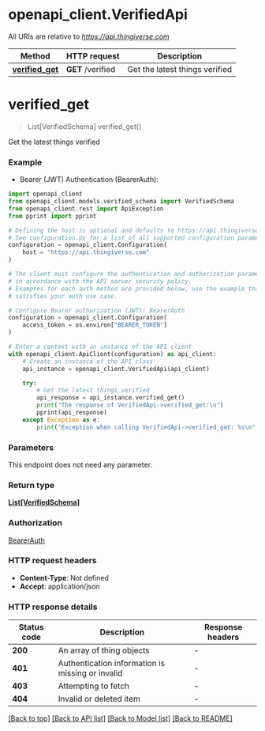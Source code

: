 # openapi_client.VerifiedApi

All URIs are relative to *https://api.thingiverse.com*

Method | HTTP request | Description
------------- | ------------- | -------------
[**verified_get**](VerifiedApi.md#verified_get) | **GET** /verified | Get the latest things verified


# **verified_get**
> List[VerifiedSchema] verified_get()

Get the latest things verified

### Example

* Bearer (JWT) Authentication (BearerAuth):

```python
import openapi_client
from openapi_client.models.verified_schema import VerifiedSchema
from openapi_client.rest import ApiException
from pprint import pprint

# Defining the host is optional and defaults to https://api.thingiverse.com
# See configuration.py for a list of all supported configuration parameters.
configuration = openapi_client.Configuration(
    host = "https://api.thingiverse.com"
)

# The client must configure the authentication and authorization parameters
# in accordance with the API server security policy.
# Examples for each auth method are provided below, use the example that
# satisfies your auth use case.

# Configure Bearer authorization (JWT): BearerAuth
configuration = openapi_client.Configuration(
    access_token = os.environ["BEARER_TOKEN"]
)

# Enter a context with an instance of the API client
with openapi_client.ApiClient(configuration) as api_client:
    # Create an instance of the API class
    api_instance = openapi_client.VerifiedApi(api_client)

    try:
        # Get the latest things verified
        api_response = api_instance.verified_get()
        print("The response of VerifiedApi->verified_get:\n")
        pprint(api_response)
    except Exception as e:
        print("Exception when calling VerifiedApi->verified_get: %s\n" % e)
```



### Parameters

This endpoint does not need any parameter.

### Return type

[**List[VerifiedSchema]**](VerifiedSchema.md)

### Authorization

[BearerAuth](../README.md#BearerAuth)

### HTTP request headers

 - **Content-Type**: Not defined
 - **Accept**: application/json

### HTTP response details

| Status code | Description | Response headers |
|-------------|-------------|------------------|
**200** | An array of thing objects |  -  |
**401** | Authentication information is missing or invalid |  -  |
**403** | Attempting to fetch |  -  |
**404** | Invalid or deleted item |  -  |

[[Back to top]](#) [[Back to API list]](../README.md#documentation-for-api-endpoints) [[Back to Model list]](../README.md#documentation-for-models) [[Back to README]](../README.md)

